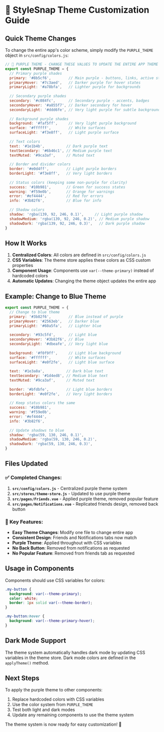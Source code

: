 # 🎨 StyleSnap Theme Customization Guide

## Quick Theme Changes

To change the entire app's color scheme, simply modify the `PURPLE_THEME` object in `src/config/colors.js`:

```javascript
// 🎨 PURPLE THEME - CHANGE THESE VALUES TO UPDATE THE ENTIRE APP THEME
export const PURPLE_THEME = {
  // Primary purple shades
  primary: '#8b5cf6',        // Main purple - buttons, links, active states
  primaryHover: '#7c3aed',   // Darker purple for hover states
  primaryLight: '#a78bfa',   // Lighter purple for backgrounds
  
  // Secondary purple shades  
  secondary: '#c084fc',      // Secondary purple - accents, badges
  secondaryHover: '#a855f7', // Darker secondary for hover
  secondaryLight: '#ddd6fe', // Very light purple for subtle backgrounds
  
  // Background purple shades
  background: '#faf5ff',     // Very light purple background
  surface: '#ffffff',        // White surfaces
  surfaceLight: '#f3e8ff',   // Light purple surface
  
  // Text colors
  text: '#1e1b4b',          // Dark purple text
  textSecondary: '#6b46c1', // Medium purple text
  textMuted: '#9ca3af',     // Muted text
  
  // Border and divider colors
  border: '#e0d4ff',        // Light purple borders
  borderLight: '#f3e8ff',   // Very light borders
  
  // Status colors (keeping some non-purple for clarity)
  success: '#10b981',       // Green for success states
  warning: '#f59e0b',       // Orange for warnings
  error: '#ef4444',         // Red for errors
  info: '#3b82f6',          // Blue for info
  
  // Shadow colors
  shadow: 'rgba(139, 92, 246, 0.1)',     // Light purple shadow
  shadowMedium: 'rgba(139, 92, 246, 0.2)', // Medium purple shadow
  shadowDark: 'rgba(139, 92, 246, 0.3)',   // Dark purple shadow
}
```

## How It Works

1. **Centralized Colors**: All colors are defined in `src/config/colors.js`
2. **CSS Variables**: The theme store applies these colors as CSS custom properties
3. **Component Usage**: Components use `var(--theme-primary)` instead of hardcoded colors
4. **Automatic Updates**: Changing the theme object updates the entire app

## Example: Change to Blue Theme

```javascript
export const PURPLE_THEME = {
  // Change to blue theme
  primary: '#3b82f6',        // Blue instead of purple
  primaryHover: '#2563eb',   // Darker blue
  primaryLight: '#60a5fa',   // Lighter blue
  
  secondary: '#93c5fd',      // Light blue
  secondaryHover: '#3b82f6', // Blue
  secondaryLight: '#dbeafe', // Very light blue
  
  background: '#f0f9ff',     // Light blue background
  surface: '#ffffff',        // White surfaces
  surfaceLight: '#e0f2fe',   // Light blue surface
  
  text: '#1e3a8a',          // Dark blue text
  textSecondary: '#1d4ed8', // Medium blue text
  textMuted: '#9ca3af',     // Muted text
  
  border: '#bfdbfe',        // Light blue borders
  borderLight: '#e0f2fe',   // Very light borders
  
  // Keep status colors the same
  success: '#10b981',
  warning: '#f59e0b',
  error: '#ef4444',
  info: '#3b82f6',
  
  // Update shadows to blue
  shadow: 'rgba(59, 130, 246, 0.1)',
  shadowMedium: 'rgba(59, 130, 246, 0.2)',
  shadowDark: 'rgba(59, 130, 246, 0.3)',
}
```

## Files Updated

### ✅ Completed Changes:

1. **`src/config/colors.js`** - Centralized purple theme system
2. **`src/stores/theme-store.js`** - Updated to use purple theme
3. **`src/pages/Friends.vue`** - Applied purple theme, removed popular feature
4. **`src/pages/Notifications.vue`** - Replicated friends design, removed back button

### 🎯 Key Features:

- **Easy Theme Changes**: Modify one file to change entire app
- **Consistent Design**: Friends and Notifications tabs now match
- **Purple Theme**: Applied throughout with CSS variables
- **No Back Button**: Removed from notifications as requested
- **No Popular Feature**: Removed from friends tab as requested

## Usage in Components

Components should use CSS variables for colors:

```css
.my-button {
  background: var(--theme-primary);
  color: white;
  border: 1px solid var(--theme-border);
}

.my-button:hover {
  background: var(--theme-primary-hover);
}
```

## Dark Mode Support

The theme system automatically handles dark mode by updating CSS variables in the theme store. Dark mode colors are defined in the `applyTheme()` method.

## Next Steps

To apply the purple theme to other components:

1. Replace hardcoded colors with CSS variables
2. Use the color system from `PURPLE_THEME`
3. Test both light and dark modes
4. Update any remaining components to use the theme system

The theme system is now ready for easy customization! 🎨
